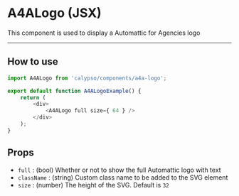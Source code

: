 # A4ALogo (JSX)

This component is used to display a Automattic for Agencies logo

---

## How to use

```js
import A4ALogo from 'calypso/components/a4a-logo';

export default function A4ALogoExample() {
	return (
		<div>
			<A4ALogo full size={ 64 } />
		</div>
	);
}
```

## Props

- `full` : (bool) Whether or not to show the full Automattic logo with text
- `className` : (string) Custom class name to be added to the SVG element
- `size` : (number) The height of the SVG. Default is `32`
